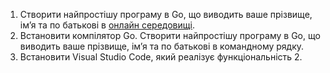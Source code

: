 1. Створити найпростішу програму в Go, що виводить ваше прізвище, ім’я та по батькові в [онлайн середовищі](https://go.dev/play/).
2. Встановити компілятор Go. Створити найпростішу програму в Go, що виводить ваше прізвище, ім’я та по батькові в командному рядку.
3. Встановити Visual Studio Code, який реалізує функціональність 2.